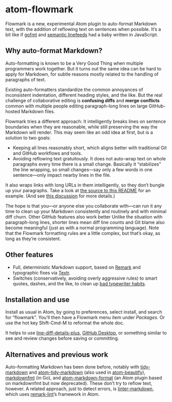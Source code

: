 # atom-flowmark

Flowmark is a new, experimental Atom plugin to auto-format Markdown text, with the
addition of reflowing text on sentences when possible.
It’s a bit like if
[gofmt](https://utcc.utoronto.ca/~cks/space/blog/programming/GoWhyGofmtAccepted) and
[semantic linefeeds](http://rhodesmill.org/brandon/2012/one-sentence-per-line/) had a baby
written in JavaScript.

## Why auto-format Markdown?

Auto-formatting is known to be a Very Good Thing when multiple programmers work together.
But it turns out the same idea can be hard to apply for Markdown, for subtle reasons
mostly related to the handling of paragraphs of text.

Existing auto-formatters standardize the common annoyances of inconsistent indentation,
different heading styles, and the like.
But the real challenge of collaborative editing is **confusing diffs** and **merge conflicts**
common with multiple people editing paragraph-long lines on large GitHub-hosted Markdown
files.

Flowmark tries a different approach:
It intelligently breaks lines on sentence boundaries when they are reasonable, while still
preserving the way the Markdown will render.
This may seem like an odd idea at first, but is a solution to two goals:

- Keeping all lines reasonably short, which aligns better with traditional Git and GitHub
  workflows and tools.
- Avoiding reflowing text gratuitously.
  It does not auto-wrap text on whole paragraphs every time there is a small change.
  Basically it “stabilizes” the line wrapping, so small changes—say only a few words in one
  sentence—only impact nearby lines in the file.

It also wraps links with long URLs in them intelligently, so they don’t bungle up your
paragraphs. Take a look at
[the source to this README](https://github.com/jlevy/atom-flowmark/blame/master/README.md) for
an example. (And see [this discussion](https://github.com/shurcooL/markdownfmt/issues/17) for
more details.)

The hope is that you—or anyone else you collaborate with—can run it any time to clean up
your Markdown consistently and routinely and with minimal diff churn.
Other GitHub features also work better Unlike the situation with paragraph-long lines,
shorter lines mean diff line counts and Git blame also become meaningful (just as with a
normal programming language).
Note that the Flowmark formatting rules are a little complex, but that’s okay, as long as
they’re consistent.

## Other features

- Full, deterministic Markdown support, based on [Remark](https://github.com/remarkjs/remark)
  and typographic fixes via [Textr](https://github.com/A/textr).
- Switches (conservatively, avoiding overly aggressive rules) to smart quotes, dashes, and
  the like, to clean up
  [bad typewriter habits](https://practicaltypography.com/typewriter-habits.html).

## Installation and use

Install as usual in Atom, by going to preferences, select install, and search for
“flowmark”. You’ll then have a Flowmark menu item under *Packages*. Or use the hot key
Shift-Cmd-M to reformat the whole doc.

It helps to use [line-diff-details-plus](https://atom.io/packages/line-diff-details-plus),
[GitHub Desktop](https://desktop.github.com/), or something similar to see and review changes
before saving or committing.

## Alternatives and previous work

Auto-formatting Markdown has been done before, notably with
[tidy-markdown](https://github.com/slang800/tidy-markdown) and
[atom-tidy-markdown](https://github.com/slang800/atom-tidy-markdown) (also used in
[atom-beautify](https://github.com/Glavin001/atom-beautify)),
[markdownfmt](https://github.com/shurcooL/markdownfmt) (in Go), and
[atom-markdown-format](https://github.com/shurcooL-legacy/atom-markdown-format) (an Atom
plugin based on markdownfmt but now deprecated).
These don’t try to reflow text, however.
A related approach, just to detect errors, is
[linter-markdown](https://github.com/AtomLinter/linter-markdown), which uses
[remark-lint](https://github.com/remarkjs/remark-lint)’s framework in Atom.
